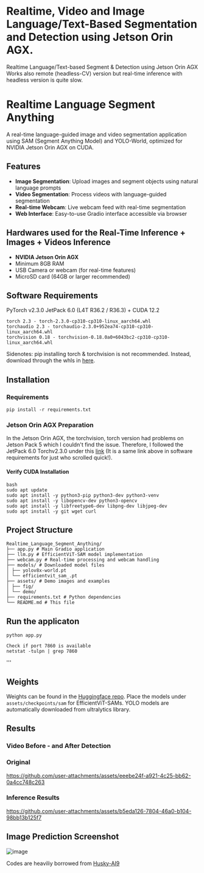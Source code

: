 # Realtime, Video and Image Language/Text-Based Segmentation and Detection using Jetson Orin AGX. 
Realtime Language/Text-based Segment &amp; Detection using Jetson Orin AGX
Works also remote (headless-CV) version but real-time inference with headless version is quite slow. 


# Realtime Language Segment Anything

A real-time language-guided image and video segmentation application using SAM (Segment Anything Model) and YOLO-World, optimized for NVIDIA Jetson Orin AGX on CUDA.

## Features

- **Image Segmentation**: Upload images and segment objects using natural language prompts
- **Video Segmentation**: Process videos with language-guided segmentation
- **Real-time Webcam**: Live webcam feed with real-time segmentation
- **Web Interface**: Easy-to-use Gradio interface accessible via browser

## Hardwares used for the Real-Time Inference + Images + Videos Inference

- **NVIDIA Jetson Orin AGX**
- Minimum 8GB RAM
- USB Camera or webcam (for real-time features)
- MicroSD card (64GB or larger recommended)

## Software Requirements

PyTorch v2.3.0
JetPack 6.0 (L4T R36.2 / R36.3) + CUDA 12.2
```
torch 2.3 - torch-2.3.0-cp310-cp310-linux_aarch64.whl
torchaudio 2.3 - torchaudio-2.3.0+952ea74-cp310-cp310-linux_aarch64.whl
torchvision 0.18 - torchvision-0.18.0a0+6043bc2-cp310-cp310-linux_aarch64.whl
```
Sidenotes: pip installing torch & torchvision is not recommended. Instead, download through the whls in [here]( https://forums.developer.nvidia.com/t/pytorch-for-jetson/72048).

## Installation

### Requirements
```
pip install -r requirements.txt

```

### Jetson Orin AGX Preparation

In the Jetson Orin AGX, the torchvision, torch version had problems on Jetson Pack 5 which I couldn't find the issue.
Therefore, I followed the JetPack 6.0 Torchv2.3.0 under this [link]( https://forums.developer.nvidia.com/t/pytorch-for-jetson/72048) (It is a same link above in software requirements for just who scrolled quick!). 

#### Verify CUDA Installation
```
bash
sudo apt update
sudo apt install -y python3-pip python3-dev python3-venv
sudo apt install -y libopencv-dev python3-opencv
sudo apt install -y libfreetype6-dev libpng-dev libjpeg-dev
sudo apt install -y git wget curl
```


## Project Structure
```
Realtime_Language_Segment_Anything/
├── app.py # Main Gradio application
├── llm.py # EfficientViT-SAM model implementation
├── webcam.py # Real-time processing and webcam handling
├── models/ # Downloaded model files
│ ├── yolov8x-world.pt
│ └── efficientvit_sam_.pt
├── assets/ # Demo images and examples
│ ├── fig/
│ └── demo/
├── requirements.txt # Python dependencies
└── README.md # This file
```
## Run the applicaton
```
python app.py

Check if port 7860 is available
netstat -tulpn | grep 7860
```

'''
## Weights 
Weights can be found in the [Huggingface repo](https://huggingface.co/mit-han-lab/efficientvit-sam/tree/main).
Place the models under `assets/checkpoints/sam` for EfficientViT-SAMs.
YOLO models are automatically downloaded from ultralytics library.

## Results

### Video Before - and After Detection
### Original
https://github.com/user-attachments/assets/eeebe24f-a921-4c25-bb62-0a4cc748c263

### Inference Results
https://github.com/user-attachments/assets/b5eda126-7804-46a0-b104-98bb13b125f7




## Image Prediction Screenshot
![image](https://github.com/user-attachments/assets/98685cb8-dc31-4e8e-b47a-ba23d7e7266d)




Codes are heaviliy borrowed from [Husky-AI9](https://github.com/Husky-AI9/Realtime_Language_Segment_Anything])

